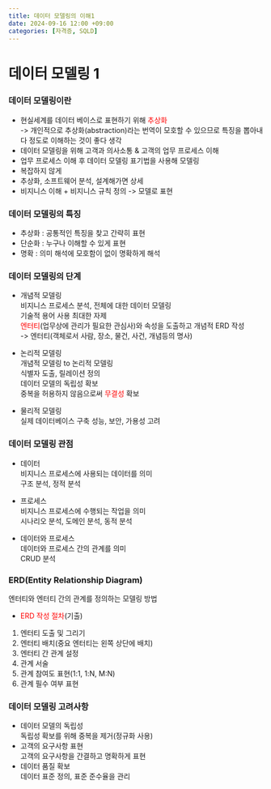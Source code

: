 ```yaml
---
title: 데이터 모델링의 이해1
date: 2024-09-16 12:00 +09:00
categories: [자격증, SQLD]
---
```

# 데이터 모델링 1
### 데이터 모델링이란
- 현실세계를 데이터 베이스로 표현하기 위해 <span style="color:red">추상화</span><br>
-> 개인적으로 추상화(abstraction)라는 번역이 모호할 수 있으므로 특징을 뽑아내다 정도로 이해하는 것이 좋다 생각
- 데이터 모델링을 위해 고객과 의사소통 & 고객의 업무 프로세스 이해
- 업무 프로세스 이해 후 데이터 모델링 표기법을 사용해 모델링
- 복잡하지 않게
- 추상화, 소프트웨어 분석, 설계해가면 상세
- 비지니스 이해 + 비지니스 규칙 정의 -> 모델로 표현

### 데이터 모델링의 특징
- 추상화 : 공통적인 특징을 찾고 간략히 표현
- 단순화 : 누구나 이해할 수 있게 표현
- 명확 : 의미 해석에 모호함이 없이 명확하게 해석 

### 데이터 모델링의 단계
- 개념적 모델링<br>
비지니스 프로세스 분석, 전체에 대한 데이터 모델링<br>
기술적 용어 사용 최대한 자제<br>
<span style="color:red">엔터티</span>(업무상에 관리가 필요한 관심사)와 속성을 도출하고 개념적 ERD 작성</br>
-> 엔터티(객체로서 사람, 장소, 물건, 사건, 개념등의 명사)


- 논리적 모델링<br>
개념적 모델링 to 논리적 모델링<br>
식별자 도출, 릴레이션 정의<br>
데이터 모델의 독립성 확보<br>
중복을 허용하지 않음으로써 <span style="color:red">무결성</span> 확보


- 물리적 모델링<br>
실제 데이터베이스 구축
성능, 보안, 가용성 고려

### 데이터 모델링 관점

- 데이터<br>
비지니스 프로세스에 사용되는 데이터를 의미<br>
구조 분석, 정적 분석

- 프로세스<br>
비지니스 프로세스에 수행되는 작업을 의미<br>
시나리오 분석, 도메인 분석, 동적 분석

- 데이터와 프로세스<br>
데이터와 프로세스 간의 관계를 의미<br>
CRUD 분석

### ERD(Entity Relationship Diagram)
엔터티와 엔터티 간의 관계를 정의하는 모델링 방법

- <span style="color:red">ERD 작성 절차</span>(기출)<br>
1. 엔터티 도출 및 그리기<br>
2. 엔터티 배치(중요 엔터티는 왼쪽 상단에 배치)
3. 엔터티 간 관계 설정
4. 관계 서술
5. 관계 참여도 표현(1:1, 1:N, M:N)
6. 관계 필수 여부 표현

### 데이터 모델링 고려사항
- 데이터 모델의 독립성<br>
독립성 확보를 위해 중복을 제거(정규화 사용)
- 고객의 요구사항 표현<br>
고객의 요구사항을 간결하고 명확하게 표현
- 데이터 품질 확보<br>
데이터 표준 정의, 표준 준수율을 관리